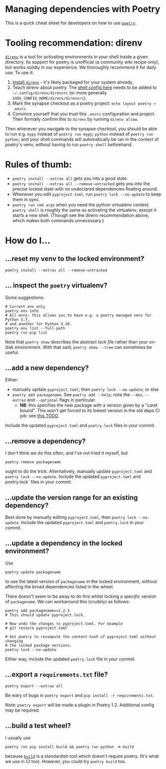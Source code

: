 # Managing dependencies with Poetry

This is a quick cheat sheet for developers on how to use [`poetry`](https://python-poetry.org/).

# Tooling recommendation: direnv

[`direnv`](https://direnv.net/) is a tool for activating environments in your
shell inside a given directory. Its support for poetry is unofficial (a 
community wiki recipe only), but works solidly in our experience. We thoroughly
recommend it for daily use. To use it:

1. [Install `direnv`](https://direnv.net/docs/installation.html) - it's likely
   packaged for your system already.
2. Teach direnv about poetry. The [shell config here](https://github.com/direnv/direnv/wiki/Python#poetry)
   needs to be added to `~/.config/direnv/direnvrc` (or more generally `$XDG_CONFIG_HOME/direnv/direnvrc`).
3. Mark the synapse checkout as a poetry project: `echo layout poetry > .envrc`.
4. Convince yourself that you trust this `.envrc` configuration and project.
   Then formally confirm this to `direnv` by running `direnv allow`.

Then whenever you navigate to the synapse checkout, you should be able to run
e.g. `mypy` instead of `poetry run mypy`; `python` instead of 
`poetry run python`; and your shell commands will automatically be ran in the
context of poetry's venv, without having to run `poetry shell` beforehand.

# Rules of thumb:

- `poetry install --extras all` gets you into a good state.
- `poetry install --extras all --remove-untracked` gets you into the precise 
  locked state with no undeclared dependencies floating around.
- Whenever you edit `pyproject.toml`, run `poetry lock --no-update` to keep them
  in sync.
- `poetry run cmd args` when you need the python virtualenv context.
  `poetry shell` is roughly the same as activating the virtualenv, execpt it
  starts a new shell. (Though see the direnv recommendation above, which makes
  both commands unnecessary.)

# How do I...

## ...reset my venv to the locked environment?

```shell
poetry install --extras all --remove-untracked
```

## ... inspect the `poetry` virtualenv?

Some suggestions:

```shell
# Current env only
poetry env info
# All envs: this allows you to have e.g. a poetry managed venv for Python 3.7,
# and another for Python 3.10.
poetry env list --full-path
poetry run pip list
```

Note that `poetry show` describes the abstract *lock file* rather than your
on-disk environment. With that said, `poetry show --tree` can sometimes be 
useful.


## ...add a new dependency?

Either:
- manually update `pyproject.toml`; then `poetry lock --no-update`; or else
- `poetry add packagename`. See `poetry add --help`; note the `--dev`,
  `--extras` and `--optional` flags in particular.
  - **NB**: this specifies the new package with a version given by a "caret bound". This won't get forced to its lowest version in the old deps CI job: see [this TODO](https://github.com/matrix-org/synapse/blob/4e1374373857f2f7a911a31c50476342d9070681/.ci/scripts/test_old_deps.sh#L35-L39).

Include the updated `pyproject.toml` and `poetry.lock` files in your commit.

## ...remove a dependency?

I don't think we do this often, and I've not tried it myself, but

```shell
poetry remove packagename
```

ought to do the trick. Alternatively, manually update `pyproject.toml` and 
`poetry lock --no-update`. Include the updated `pyproject.toml` and poetry.lock`
files in your commit.

## ...update the version range for an existing dependency?

Best done by manually editing `pyproject.toml`, then `poetry lock --no-update`.
Include the updated `pyproject.toml` and `poetry.lock` in your commit.

## ...update a dependency in the locked environment?

Use 

```shell
poetry update packagename
```

to use the latest version of `packagename` in the locked environment, without
affecting the broad dependencies listed in the wheel. 

There doesn't seem to be away to do this whilst locking a _specific_ version of 
`packagename`. We can workaround this (crudely) as follows:

```shell
poetry add packagename==1.2.3
# This should update pyproject.lock.

# Now undo the changes to pyproject.toml. For example
# git restore pyproject.toml

# Get poetry to recompute the content-hash of pyproject.toml without changing
# the locked package versions.
poetry lock --no-update
```

Either way, include the updated `poetry.lock` file in your commit.

## ...export a `requirements.txt` file?

```shell
poetry export --extras all
```

Be wary of bugs in `poetry export` and `pip install -r requirements.txt`.

Note: `poetry export` will be made a plugin in Poetry 1.2. Additional config may
be required.

## ...build a test wheel?

I usually use

```shell
poetry run pip install build && poetry run python -m build
```

because [`build`](https://github.com/pypa/build) is a standardish tool which 
doesn't require poetry. (It's what we use in CI too). However, you could try
`poetry build` too.
